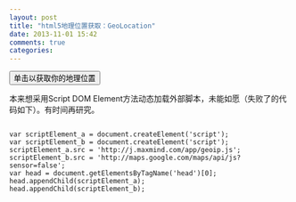 ```yaml
---
layout: post
title: "html5地理位置获取：GeoLocation"
date: 2013-11-01 15:42
comments: true
categories: 
---
```

<div id="noticeBox" class="noticeBox"></div>
<input type="button" id="go" value="单击以获取你的地理位置"/>
<div id="lat_and_long"></div>
<div id="your_address"></div>

<p>本来想采用Script DOM Element方法动态加载外部脚本，未能如愿（失败了的代码如下）。有时间再研究。</p>
<pre>
<code>
var scriptElement_a = document.createElement('script');
var scriptElement_b = document.createElement('script');
scriptElement_a.src = 'http://j.maxmind.com/app/geoip.js';
scriptElement_b.src = 'http://maps.google.com/maps/api/js?sensor=false';
var head = document.getElementsByTagName('head')[0];
head.appendChild(scriptElement_a);
head.appendChild(scriptElement_b);
</code>
</pre>
<script>
$(document).ready(function(){
$('#go').click(function(){
	if(navigator && navigator.geolocation){
		navigator.geolocation.getCurrentPosition(geo_success, geo_error);
	}else{
		error('哎哟，你的浏览器不支持地理位置共享哈……用Chrome或者Mozilla吧~~');
		// 使用MaxMind IP作为location API的备选方案
		// printAddress(geoip_latitude(), geoip_longitude(), true);
	}
});
});

function geo_success(postion){
	printLatLong(postion.coords.latitude, postion.coords.longitude);
	//printAddress(postion.coords.latitude, postion.coords.longitude);
}
function printLatLong(lat, lon){
$('#lat_and_long').html('<p>纬度(Latitude):'+lat+'</p><p>经度(Longitude):'+lon+'</p>');
}
function error(msg){
	$('#noticeBox').html(msg).fadeIn("slow");
	setTimeout(function(){
		$('#noticeBox').fadeOut();
	},2000);
}
function geo_error(err){
	if(err.code == 1){
		error('The user denied the request for location information.');
	}else if(err.code == 2){
		error('Your location information is unavailable.');
	}else if(err.code == 3){
		error('The request to get your location time out...');
	}else{
		error('Unknown error occured...');
	}

	// printAddress(geoip_latitude(), geoip_longitude(), true);
}

function printAddress(lat, lon, isMaxMind){
	var geocoder = new google.maps.Geocoder();
	var yourLocation = new google.maps.LatLng(lat, lon);
	geocoder.geocode({'latLng':yourLocation}, function(results, status){
		if(status===google.maps.GeocoderStatus.OK){
			$('#your_address').html('<p>你的地址是：<br/>'+results[0].formatted_address + '</p>');
		}else{
			error('呃，抱歉哈，谷歌未能确定你的地址……');
		}
	});
	if(isMaxMind){
		$('#your_address').append('<p><a href="">IP to Location Service Provided by MaxMind</a></p>');
	}
}
</script>